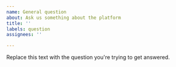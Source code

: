```yaml
---
name: General question
about: Ask us something about the platform
title: ''
labels: question
assignees: ''

---
```


Replace this text with the question you're trying to get answered.
